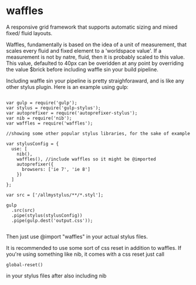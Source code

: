 waffles
==========

A responsive grid framework that supports automatic sizing and mixed fixed/
fluid layouts.

Waffles, fundamentally is based on the idea of a unit of measurement, that scales every fluid and fixed element to a 'worldspace value'. If a measurement is not by natre, fluid, then it is probably scaled to this value. This value, defaulted to 40px can be overidden at any point by overriding the value $brick before including waffle sin your build pipeline.

Including waffle sin your pipeline is pretty straighforaward, and is like any other stylus plugin. Here is an example using gulp:

```

var gulp = require('gulp');
var stylus = require('gulp-stylus');
var autoprefixer = require('autoprefixer-stylus');
var nib = require('nib');
var waffles = require('waffles');

//showing some other popular stylus libraries, for the sake of example

var stylusConfig = {
  use: [
    nib(),
    waffles(), //include waffles so it might be @imported
    autoprefixer({
      browsers: ['ie 7', 'ie 8']
    })
  ]
};

var src = ['/allmystylus/**/*.styl'];

gulp
  .src(src)
  .pipe(stylus(stylusConfig))
  .pipe(gulp.dest('output.css'));
      
```      

Then just use @import "waffles" in your actual stylus files.

It is recommended to use some sort of css reset in addition to waffles. If you're using something like nib, it comes with a css reset just call

```
global-reset()
```

in your stylus files after also including nib


